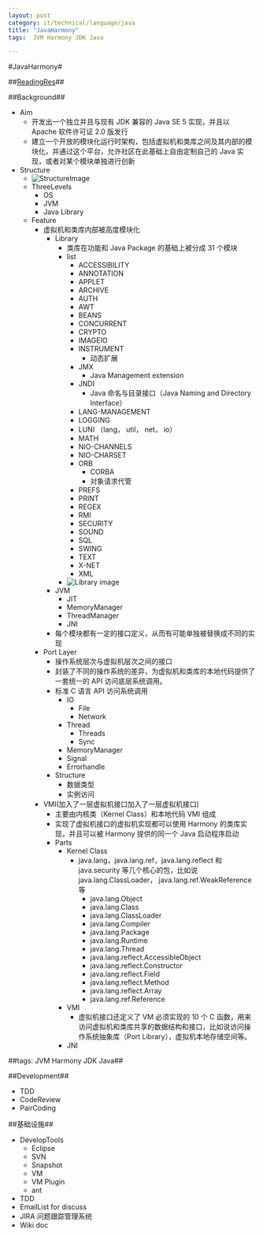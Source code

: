 ```yaml
---
layout: post
category: it/technical/language/java
title: "JavaHarmony"
tags:  JVM Harmony JDK Java

---
```

#JavaHarmony#



##[ReadingRes](http://www.ibm.com/developerworks/cn/java/j-harmony/)##



##Background##
* Aim
  * 开发出一个独立并且与现有 JDK 兼容的 Java SE 5 实现，并且以 Apache 软件许可证 2.0 版发行
  * 建立一个开放的模块化运行时架构，包括虚拟机和类库之间及其内部的模块化，并通过这个平台，允许社区在此基础上自由定制自己的 Java 实现，或者对某个模块单独进行创新
* Structure
  * ![StructureImage](http://www.ibm.com/developerworks/cn/java/j-lo-harmony1/images/image002.jpg)
  * ThreeLevels
    * OS
    * JVM
    * Java Library
  * Feature
    * 虚拟机和类库内部被高度模块化
      * Library
        * 类库在功能和 Java Package 的基础上被分成 31 个模块
        * list
          * ACCESSIBILITY
          * ANNOTATION
          * APPLET
          * ARCHIVE
          * AUTH
          * AWT
          * BEANS
          * CONCURRENT
          * CRYPTO
          * IMAGEIO
          * INSTRUMENT 
            * 动态扩展
          * JMX
            * Java Management extension
          * JNDI
            * Java 命名与目录接口（Java Naming and Directory Interface）
          * LANG-MANAGEMENT
          * LOGGING
          * LUNI （lang， util， net， io）
          * MATH
          * NIO-CHANNELS
          * NIO-CHARSET
          * ORB
            * CORBA
            * 对象请求代管
          * PREFS
          * PRINT
          * REGEX
          * RMI
          * SECURITY
          * SOUND
          * SQL
          * SWING
          * TEXT
          * X-NET
          * XML
        * ![Library image](http://www.ibm.com/developerworks/cn/java/j-lo-harmony4/img/arch.jpg)
      * JVM
        * JIT
        * MemoryManager
        * ThreadManager
        * JNI
      * 每个模块都有一定的接口定义，从而有可能单独被替换成不同的实现
    * Port Layer
      * 操作系统层次与虚拟机层次之间的接口
      * 封装了不同的操作系统的差异，为虚拟机和类库的本地代码提供了一套统一的 API 访问底层系统调用。
      * 标准 C 语言 API 访问系统调用
        * IO
          * File
          * Network
        * Thread
          * Threads
          * Sync
        * MemoryManager
        * Signal
        * Errorhandle
      * Structure
        * 数据类型
        * 实例访问
    * VMI(加入了一层虚拟机接口加入了一层虚拟机接口)
      * 主要由内核类（Kernel Class）和本地代码 VMI 组成
      * 实现了虚拟机接口的虚拟机实现都可以使用 Harmony 的类库实现，并且可以被 Harmony 提供的同一个 Java 启动程序启动
      * Parts
        * Kernel Class
          * java.lang，java.lang.ref，java.lang.reflect 和 java.security 等几个核心的包，比如说 java.lang.ClassLoader， java.lang.ref.WeakReference 等
            * java.lang.Object  
            * java.lang.Class  
            * java.lang.ClassLoader  
            * java.lang.Compiler  
            * java.lang.Package  
            * java.lang.Runtime
            * java.lang.Thread
            * java.lang.reflect.AccessibleObject
            * java.lang.reflect.Constructor
            * java.lang.reflect.Field
            * java.lang.reflect.Method
            * java.lang.reflect.Array
            * java.lang.ref.Reference
        * VMI
          * 虚拟机接口还定义了 VM 必须实现的 10 个 C 函数，用来访问虚拟机和类库共享的数据结构和接口，比如说访问操作系统抽象库（Port Library），虚拟机本地存储空间等。
        * JNI



##tags: JVM Harmony JDK Java##



##Development##
* TDD
* CodeReview
* PairCoding



##基础设施##
* DevelopTools
  * Eclipse
  * SVN
  * Snapshot
  * VM
  * VM Plugin
  * ant
* TDD
* EmailList for discuss
* JIRA 问题跟踪管理系统
* Wiki doc
